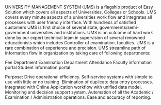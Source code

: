 UNIVERSITY MANAGEMENT SYSTEM (UMS) is a flagship product of Easy Solution which covers all aspects of Universities, Colleges or Schools. 
UMS covers every minute aspects of a universities work flow and integrates all processes with user friendly interface. With hundreds of satisfied customers UMS is first choice of several state, governments/semi- government universities and institutions. 
UMS is an outcome of hard work done by our expert technical team in supervision of several renowned educationists which includes Controller of examination, faculties.
UMS is a rare combination of experience and precision. UMS streamline path of information flow in organization by taking care of following departments:

   Fee Department
   Examination Department
   Attendance
   Faculty information portal
   Student information portal

Purpose:
   Drive operational efficiency.
   Self-service systems with simple to use with little or no training.
   Elimination of duplicate data entry processes.
   Integrated with Online Application workflow with unified data model.
   Monitoring and decision support system.
   Automation of all the Academic / Examination / Administration operations.
   Ease and accuracy of reporting.
